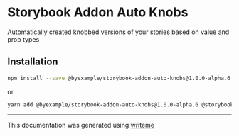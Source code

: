 # Storybook Addon Auto Knobs

Automatically created knobbed versions of your stories based on value and prop types

## Installation

```bash
npm install --save @byexample/storybook-addon-auto-knobs@1.0.0-alpha.6 @storybook/addons
```
or
```bash
yarn add @byexample/storybook-addon-auto-knobs@1.0.0-alpha.6 @storybook/addons
```

---
This documentation was generated using [writeme](https://www.npmjs.com/package/@writeme/core)
